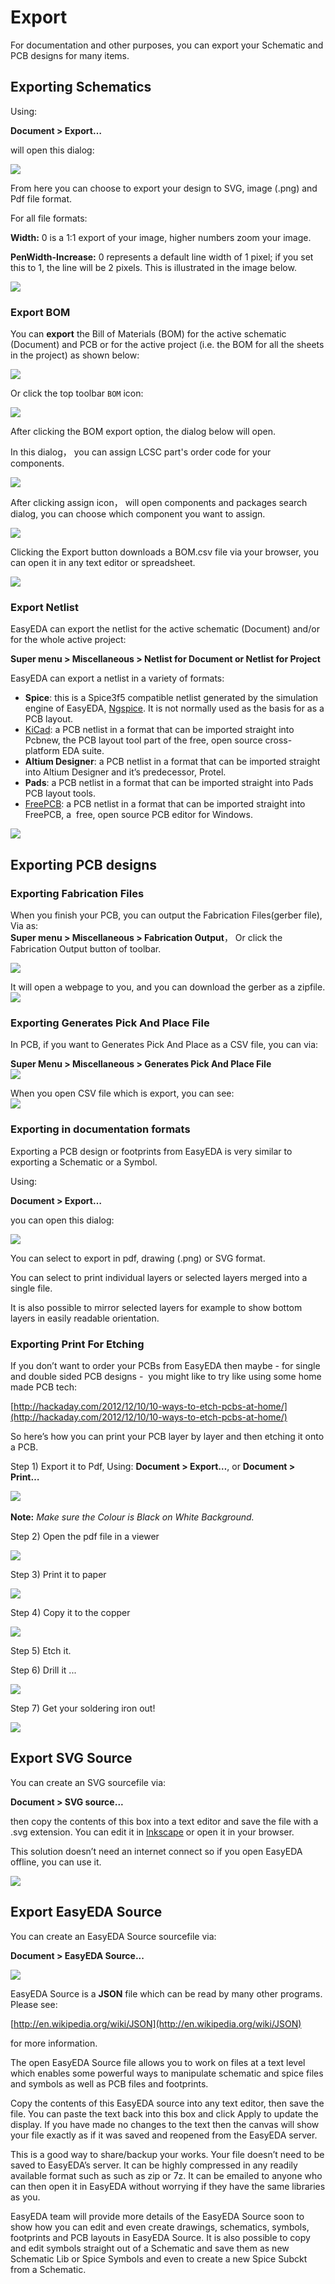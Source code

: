 
# Export 

For documentation and other purposes, you can export your Schematic and PCB designs for many items.


## Exporting Schematics

Using:

**Document > Export…**

will open this dialog:

![](images/155_Export_SchematicExportDialog.png)

From here you can choose to export your design to SVG, image (.png) and Pdf file format.

For all file formats:

**Width:** 0 is a 1:1 export of your image, higher numbers zoom your image.

**PenWidth-Increase:** 0 represents a default line width of 1 pixel; if you set this to 1, the line will be 2 pixels. This is illustrated in the image below.

![](images/156_Export_SchematicExport_PenWidth.png)

### Export BOM

You can **export** the Bill of Materials (BOM) for the active schematic (Document) and PCB or for the active project (i.e. the BOM for all the sheets in the project) as shown below:

![](images/084_Schematic_BOM-Report.png)

Or click the top toolbar `BOM` icon:

![](images/273_Export_BOM_Icon.png)

After clicking the BOM export option, the dialog below will open.

In this dialog， you can assign LCSC part's order code for your components.

![](images/085_Export_BOM_Assign.png)

After clicking assign icon， will open components and packages search dialog, you can choose which component you want to assign.

![](images/274_Export_BOM_Assigned.png)

Clicking the Export button downloads a BOM.csv file via your browser, you can open it in any text editor or spreadsheet.

![](images/086_Export_BOM_CSV.png)

### Export Netlist

EasyEDA can export the netlist for the active schematic (Document) and/or for the whole active project:

**Super menu > Miscellaneous > Netlist for Document or Netlist for Project**

EasyEDA can export a netlist in a variety of formats: 

-   **Spice**: this is a Spice3f5 compatible netlist generated by the simulation engine of EasyEDA, [Ngspice](http://www.google.com/url?q=http%3A%2F%2Fngspice.sourceforge.net%2Fpresentation.html&sa=D&sntz=1&usg=AFQjCNEvVOggHskD819G-5EW8EB59FL5mw). It is not normally used as the basis for as a PCB layout.
-   [KiCad](http://www.kicad-pcb.org/): a PCB netlist in a format that can be imported straight into Pcbnew, the PCB layout tool part of the free, open source cross-platform EDA suite.
-   **Altium Designer**: a PCB netlist in a format that can be imported straight into Altium Designer and it’s predecessor, Protel. 
-   **Pads**: a PCB netlist in a format that can be imported straight into Pads PCB layout tools.
-   [FreePCB](http://www.freepcb.com/): a PCB netlist in a format that can be imported straight into FreePCB, a  free, open source PCB editor for Windows.

![](images/087_Schematic_NetlistForDocument.png)


## Exporting PCB designs

### Exporting Fabrication Files

When you finish your PCB, you can output the Fabrication Files(gerber file), Via as:  
**Super menu > Miscellaneous > Fabrication Output**， Or click the Fabrication Output button of toolbar.

![](./images/142_PCB_FabricationOutput.png)

It will open a webpage to you, and you can download the gerber as a zipfile.
![](./images/221_Export_DownloadGerberFile.png)


### Exporting Generates Pick And Place File

In PCB, if you want to Generates Pick And Place as a CSV file, you can via:   

**Super Menu > Miscellaneous > Generates Pick And Place File**  
![](images/220_Export_GeneratesPickAndPlaceFile.png)

When you open CSV file which is export, you can see:  
![](images/206_Export_PickAndPlaceCSV.png)


### Exporting in documentation formats

Exporting a PCB design or footprints from EasyEDA is very similar to exporting a Schematic or a Symbol.

Using:

**Document > Export…**

you can open this dialog:

![](images/157_Export_PCBExport_Dialog.png)

You can select to export in pdf, drawing (.png) or SVG format.

You can select to print individual layers or selected layers merged into a single file.

It is also possible to mirror selected layers for example to show bottom layers in easily readable orientation.

### Exporting Print For Etching

If you don’t want to order your PCBs from EasyEDA then maybe - for single and double sided PCB designs -  you might like to try like using some home made PCB tech:

[http://hackaday.com/2012/12/10/10-ways-to-etch-pcbs-at-home/](http://hackaday.com/2012/12/10/10-ways-to-etch-pcbs-at-home/)

So here’s how you can print your PCB layer by layer and then etching it onto a PCB.

Step 1) Export it to Pdf, Using: **Document > Export…**, or **Document > Print…**

![](images/158_Export_PrintPDF.png)   

**Note:** *Make sure the Colour is Black on White Background.*

Step 2) Open the pdf file in a viewer

![](images/159_Export_ViewPDF.png)

Step 3) Print it to paper

![](images/160_Export_PDFToPaper.png)

Step 4) Copy it to the copper

![](images/161_Export_CopyToCopper.png)

Step 5) Etch it.

Step 6) Drill it ...

![](images/162_Export_DrillPCB.png)

Step 7) Get your soldering iron out!

![](images/163_Export_SolderPCB.png) 


## Export SVG Source 

You can create an SVG sourcefile via: 

**Document > SVG source...**

then copy the contents of this box into a text editor and save the file with a .svg extension. You can edit it in [Inkscape](http://www.inkscape.org/) or open it in your browser.

This solution doesn’t need an internet connect so if you open EasyEDA offline, you can use it.

![](images/021_Introduction_SVGSource.png)  


## Export EasyEDA Source

You can create an EasyEDA Source sourcefile via: 

**Document > EasyEDA Source...**

![](images/035_Introduction_EasyEDASource.png)  


EasyEDA Source is a **JSON** file which can be read by many other programs. Please see:

[http://en.wikipedia.org/wiki/JSON](http://en.wikipedia.org/wiki/JSON)

for more information.

The open EasyEDA Source file allows you to work on files at a text level which enables some powerful ways to manipulate schematic and spice files and symbols as well as PCB files and footprints.

Copy the contents of this EasyEDA source into any text editor, then save the file. You can paste the text back into this box and click Apply to update the display. If you have made no changes to the text then the canvas will show your file exactly as if it was saved and reopened from the EasyEDA server.

This is a good way to share/backup your works. Your file doesn’t need to be saved to EasyEDA’s server. It can be highly compressed in any readily available format such as such as zip or 7z. It can be emailed to anyone who can then open it in EasyEDA without worrying if they have the same libraries as you.

EasyEDA team will provide more details of the EasyEDA Source soon to show how you can edit and even create drawings, schematics, symbols, footprints and PCB layouts in EasyEDA Source. It is also possible to copy and edit symbols straight out of a Schematic and save them as new Schematic Lib or Spice Symbols and even to create a new Spice Subckt from a Schematic.